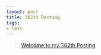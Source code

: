 ```yaml
---
layout: post
title: 362th Posting
tags: 
- text
---
```


> [Welcome to my 362th Posting](https://janghan-kor.tistory.com/1429)
